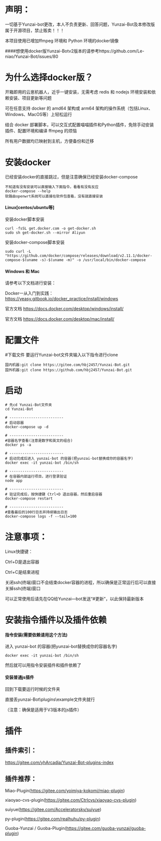 # 声明：

一切基于Yunzai-bot更改，本人不负责更新、回答问题，Yunzai-Bot及本修改版属于开源项目，禁止贩卖！！！

本项目使用已增加ffmpeg 环境和 Python 环境的docker镜像

####想使用docker版Yunzai-Botv2版本的请参考https://github.com/Le-niao/Yunzai-Bot/issues/80

##

# 为什么选择docker版？

开箱即用的云崽机器人，近乎一键安装，无需考虑 redis 和 nodejs 环境安装和依赖安装、项目更新等问题

可在任意支持 docker 的 amd64 架构或 arm64 架构的操作系统（包括Linux、Windows、MacOS等）上轻松运行

结合 docker 部署脚本，可以交互式配置喵喵插件和Python插件，免除手动安装插件、配置环境和编译 ffmpeg 的烦恼

所有用户数据均已映射到主机，方便备份和迁移

##

# 安装docker

已经安装docker的直接跳过，但是注意确保已经安装docker-compose

```
不知道有没有安装可以直接输入下面指令，看看有没有反应
docker-compose --help
软路由openwrt系统可以直接在软件包查看，没有就直接安装
```

#### Linux[centos/ubuntu等]
安装docker脚本安装
```
curl -fsSL get.docker.com -o get-docker.sh
sudo sh get-docker.sh --mirror Aliyun
```

安装docker-compose脚本安装
```
sudo curl -L "https://github.com/docker/compose/releases/download/v2.11.1/docker-compose-$(uname -s)-$(uname -m)" -o /usr/local/bin/docker-compose
```

#### Windows 和 Mac

请参考以下文档进行安装：

Docker一从入门到实践：https://yeasy.gitbook.io/docker_practice/install/windows

官方文档 https://docs.docker.com/desktop/windows/install/

官方文档 https://docs.docker.com/desktop/mac/install/

##

# 配置文件

#下载文件
要运行Yunzai-bot文件夹输入以下指令进行clone
```
国内机器:git clone https://gitee.com/hbj2457/Yunzai-Bot.git
国外机器:git clone https://github.com/hbj2457/Yunzai-Bot.git
```

##

# 启动

```
# 先cd Yunzai-Bot文件夹
cd Yunzai-Bot

# -------------------------
# 启动容器
docker-compose up -d

# -------------------------
#容器名字查看(注意是数字和英文的组合)
docker ps -a

# -------------------------
# 启动完成后进入 yunzai-bot 的容器(把yunzai-bot替换成你的容器名字)
docker exec -it yunzai-bot /bin/sh

# -------------------------
# 在容器内部运行项目，进行登录验证
node app

# -------------------------
# 验证完成后，按快捷键 Ctrl+D 退出容器，然后重启容器
docker-compose restart

# -------------------------
#查看最后的100行日志并持续输出日志
docker-compose logs -f --tail=100
```
##

# 注意事项：

Linux快捷键：

Ctrl+D是退出容器

Ctrl+C是结束进程

关闭ssh(终端)窗口不会结束docker容器的进程，所以确保是正常运行后可以直接关掉ssh(终端)窗口

可以正常使用后请先在QQ给Yunzai—bot发送“#更新”，以此保持最新版本

##

# 安装指令插件以及插件依赖

#### 指令安装(需要依赖请用这个方法)

进入 yunzai-bot 的容器(把yunzai-bot替换成你的容器名字)


```
docker exec -it yunzai-bot /bin/sh

```

然后就可以用指令安装插件和插件依赖了

#### 安装普通js插件

回到下载要运行时候的文件夹

直接丢yunzai-Bot\plugins\example文件夹就行

（注意：确保是适用于V3版本的js插件）

##

# 插件

## 插件索引：

https://gitee.com/yhArcadia/Yunzai-Bot-plugins-index

## 插件推荐：

Miao-Plugin(https://gitee.com/yoimiya-kokomi/miao-plugin)

xiaoyao-cvs-plugin(https://gitee.com/Ctrlcvs/xiaoyao-cvs-plugin)

suiyue(https://gitee.com/Acceleratorsky/suiyue)

py-plugin(https://gitee.com/realhuhu/py-plugin)

Guoba-Yunzai / Guoba-Plugin(https://gitee.com/guoba-yunzai/guoba-plugin)
